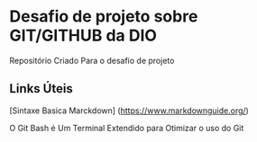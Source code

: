 # Desafio de projeto sobre GIT/GITHUB da DIO
 Repositório Criado Para o desafio de projeto

## Links Úteis
[Sintaxe Basica Marckdown] (https://www.markdownguide.org/)

O Git Bash é Um Terminal Extendido para Otimizar o uso do Git